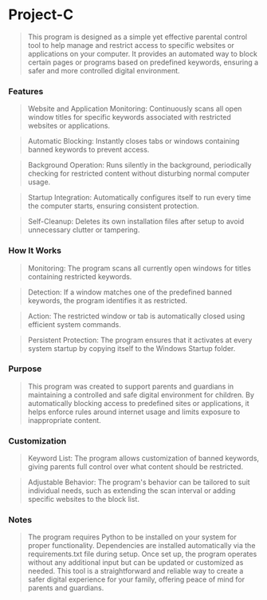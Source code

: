 # Project-C
> This program is designed as a simple yet effective parental control tool to help manage and restrict access to specific websites or applications on your computer. It provides an automated way to block certain pages or programs based on predefined keywords, ensuring a safer and more controlled digital environment.

### Features
> Website and Application Monitoring: Continuously scans all open window titles for specific keywords associated with restricted websites or applications.

> Automatic Blocking: Instantly closes tabs or windows containing banned keywords to prevent access.

> Background Operation: Runs silently in the background, periodically checking for restricted content without disturbing normal computer usage.

> Startup Integration: Automatically configures itself to run every time the computer starts, ensuring consistent protection.

> Self-Cleanup: Deletes its own installation files after setup to avoid unnecessary clutter or tampering.
### How It Works
> Monitoring: The program scans all currently open windows for titles containing restricted keywords.

> Detection: If a window matches one of the predefined banned keywords, the program identifies it as restricted.

> Action: The restricted window or tab is automatically closed using efficient system commands.

> Persistent Protection: The program ensures that it activates at every system startup by copying itself to the Windows Startup folder.
### Purpose
> This program was created to support parents and guardians in maintaining a controlled and safe digital environment for children. By automatically blocking access to predefined sites or applications, it helps enforce rules around internet usage and limits exposure to inappropriate content.

### Customization
> Keyword List: The program allows customization of banned keywords, giving parents full control over what content should be restricted.

> Adjustable Behavior: The program's behavior can be tailored to suit individual needs, such as extending the scan interval or adding specific websites to the block list.
### Notes
> The program requires Python to be installed on your system for proper functionality.
> Dependencies are installed automatically via the requirements.txt file during setup.
> Once set up, the program operates without any additional input but can be updated or customized as needed.
> This tool is a straightforward and reliable way to create a safer digital experience for your family, offering peace of mind for parents and guardians.
